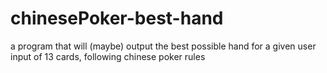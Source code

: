 # chinesePoker-best-hand
a program that will (maybe) output the best possible hand for a given user input of 13 cards, following chinese poker rules
